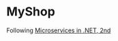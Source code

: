 # MyShop

Following [Microservices in .NET, 2nd](https://manning.com/books/microservices-in-net-core-second-edition)
